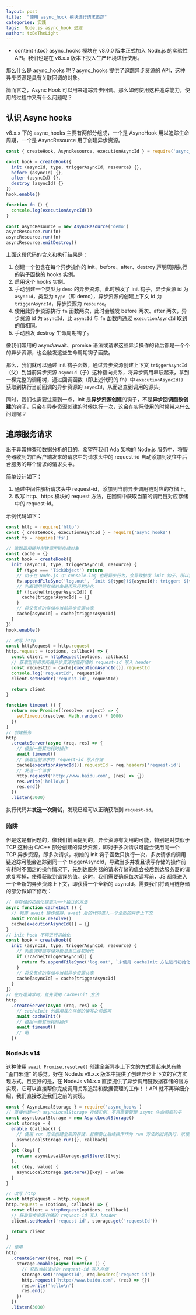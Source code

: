 ```yaml
---
layout: post
title:  "使用 async_hook 模块进行请求追踪"
categories: 实践
tags:  Node.js async_hook 追踪
author: toBeTheLight
---
```


* content
{:toc}
async_hooks 模块在 v8.0.0 版本正式加入 Node.js 的实验性 API。我们也是在 v8.x.x 版本下投入生产环境进行使用。

那么什么是 async_hooks 呢？async_hooks 提供了追踪异步资源的 API，这种异步资源是具有关联回调的对象。

简而言之，Async Hook 可以用来追踪异步回调。那么如何使用这种追踪能力，使用的过程中又有什么问题呢？





## 认识 Async hooks

v8.x.x 下的 async_hooks 主要有两部分组成，一个是 AsyncHook 用以追踪生命周期，一个是 AsyncResource 用于创建异步资源。

```js
const { createHook, AsyncResource, executionAsyncId } = require('async_hooks')

const hook = createHook({
  init (asyncId, type, triggerAsyncId, resource) {},
  before (asyncId) {},
  after (asyncId) {},
  destroy (asyncId) {}
})
hook.enable()

function fn () {
  console.log(executionAsyncId())
}

const asyncResource = new AsyncResource('demo')
asyncResource.run(fn)
asyncResource.run(fn)
asyncResource.emitDestroy()
```
上面这段代码的含义和执行结果是：
  1. 创建一个包含在每个异步操作的 init、before、after、destroy 声明周期执行的钩子函数的 hooks 实例。
  2. 启用这个 hooks 实例。
  3. 手动创建一个类型为 `demo` 的异步资源。此时触发了 init 钩子，异步资源 id 为 `asyncId`，类型为 `type`（即 demo），异步资源的创建上下文 id 为 `triggerAsyncId`，异步资源为 `resource`。
  4. 使用此异步资源执行 `fn` 函数两次，此时会触发 before 两次、after 两次，异步资源 id 为 `asyncId`，此 `asyncId` 与 `fn` 函数内通过 `executionAsyncId` 取到的值相同。
  5. 手动触发 destroy 生命周期钩子。

像我们常用的 async\await、promise 语法或请求这些异步操作的背后都是一个个的异步资源，也会触发这些生命周期钩子函数。

那么，我们就可以通过 init 钩子函数，通过异步资源创建上下文 `triggerAsyncId`（父）到当前异步资源 `asyncId`（子）这种指向关系，将异步调用串联起来，拿到一棵完整的调用树，通过回调函数（即上述代码的 fn）中 `executionAsyncId()` 获取到执行当前回调的异步资源的 `asyncId`，从而追查到调用的源头。

同时，我们也需要注意到一点，init 是**异步资源创建**的钩子，不是**异步回调函数创建**的钩子，只会在异步资源创建的时候执行一次，这会在实际使用的时候带来什么问题呢？

## 追踪服务请求

出于异常排查和数据分析的目的，希望在我们 Ada 架构的 Node.js 服务中，将服务器收到的由客户端发来的请求中的请求头中的 request-id 自动添加到发往中后台服务的每个请求的请求头中。

简单设计如下：
1. 通过中间件解析请求头中 request-id，添加到当前异步调用链对应的存储上。
2. 改写 http、https 模块的 request 方法，在回调中获取当前的调用链对应存储中的 request-id。

示例代码如下：
```js
const http = require('http')
const { createHook, executionAsyncId } = require('async_hooks')
const fs = require('fs')

// 追踪调用链并创建调用链存储对象
const cache = {}
const hook = createHook({
  init (asyncId, type, triggerAsyncId, resource) {
    if (type === 'TickObject') return
    // 由于在 Node.js 中 console.log 也是异步行为，会导致触发 init 钩子，所以我们只能通过同步方法记录日志
    fs.appendFileSync('log.out', `init ${type}(${asyncId}: trigger: ${triggerAsyncId})\n`);
    // 判断调用链存储对象是否已经初始化
    if (!cache[triggerAsyncId]) {
      cache[triggerAsyncId] = {}
    }
    // 将父节点的存储与当前异步资源共享 
    cache[asyncId] = cache[triggerAsyncId]
  }
})
hook.enable()

// 改写 http
const httpRequest = http.request
http.request = (options, callback) => {
  const client = httpRequest(options, callback)
  // 获取当前请求所属异步资源对应存储的 request-id 写入 header
  const requestId = cache[executionAsyncId()].requestId
  console.log('requestId', requestId)
  client.setHeader('request-id', requestId)

  return client
}

function timeout () {
  return new Promise((resolve, reject) => {
    setTimeout(resolve, Math.random() * 1000)
  })
}
// 创建服务
http
  .createServer(async (req, res) => {
    // 模拟一些其他耗时操作
    await timeout()
    // 获取当前请求的 request-id 写入存储
    cache[executionAsyncId()].requestId = req.headers['request-id']
    // 发送一个请求
    http.request('http://www.baidu.com', (res) => {})
    res.write('hello\n')
    res.end()
  })
  .listen(3000)
```

执行代码并**发送一次测试**，发现已经可以正确获取到 `request-id`。

### 陷阱

但是这是有问题的，像我们前面提到的，异步资源有复用的可能，特别是对类似于 TCP 这种由 C/C++ 部分创建的异步资源，即对于多次请求可能会使用同一个 TCP 异步资源，即多次请求，初始的 init 钩子函数只执行一次，多次请求的调用链追踪可能会追踪到同一个 triggerAsyncId，导致当多并发且读写存储的操作前有耗时不固定的操作情况下，先到达服务器的请求存储的值会被后到达服务器的请求复写掉，使得获取到错误的值。这时，我们需要确保每次读写前，JS 都能进入一个全新的异步资源上下文，即获得一个全新的 asyncId。需要我们将调用链存储的部分做如下修改：

```js
// 将存储的初始化提取为一个独立的方法
async function cacheInit () {
  // 利用 await 操作使得，await 后的代码进入一个全新的异步上下文
  await Promise.resolve()
  cache[executionAsyncId()] = {}
}
// init hook 不再进行初始化
const hook = createHook({
  init (asyncId, type, triggerAsyncId, resource) {
    // 判断调用链存储对象是否已经初始化
    if (!cache[triggerAsyncId]) {
      return fs.appendFileSync('log.out', `未使用 cacheInit 方法进行初始化`)
    }
    // 将父节点的存储与当前异步资源共享 
    cache[asyncId] = cache[triggerAsyncId]
  }
})
// 在处理请求时，首先调用 cacheInit 方法
http
  .createServer(async (req, res) => {
    // cacheInit 的调用放在存储的读写之前即可
    await cacheInit()
    // 模拟一些其他耗时操作
    await timeout()
    // 略
  })
```

### NodeJs v14

这种使用 `await Promise.resolve()` 创建全新异步上下文的方式看起来总有些 “歪门邪道” 的感觉。好在 NodeJs v9.x.x 版本中提供了创建异步上下文的官方实现方式。且更好的是，在 NodeJs v14.x.x 直接提供了异步调用链数据存储的官方实现，它可以直接帮你完成调用关系追踪和数据管理的工作！！API 就不再详细介绍，我们直接改造我们之前的实现。

```js
const { AsyncLocalStorage } = require('async_hooks')
// 直接创建一个 asyncLocalStorage 存储实例，不再需要管理 async 生命周期钩子
const asyncLocalStorage = new AsyncLocalStorage()
const storage = {
  enable (callback) {
    // 使用 run 方法创建全新的存储，且需要让后续操作作为 run 方法的回调执行，以使用全新的异步资源上下文
    asyncLocalStorage.run({}, callback)
  },
  get (key) {
    return asyncLocalStorage.getStore()[key]
  },
  set (key, value) {
    asyncLocalStorage.getStore()[key] = value
  }
}

// 改写 http
const httpRequest = http.request
http.request = (options, callback) => {
  const client = httpRequest(options, callback)
  // 获取异步资源存储的 request-id 写入 header
  client.setHeader('request-id', storage.get('requestId'))

  return client
}

// 使用
http
  .createServer((req, res) => {
    storage.enable(async function () {
      // 获取当前请求的 request-id 写入存储
      storage.set('requestId', req.headers['request-id'])
      http.request('http://www.baidu.com', (res) => {})
      res.write('hello\n')
      res.end()
    })
  })
  .listen(3000)
```